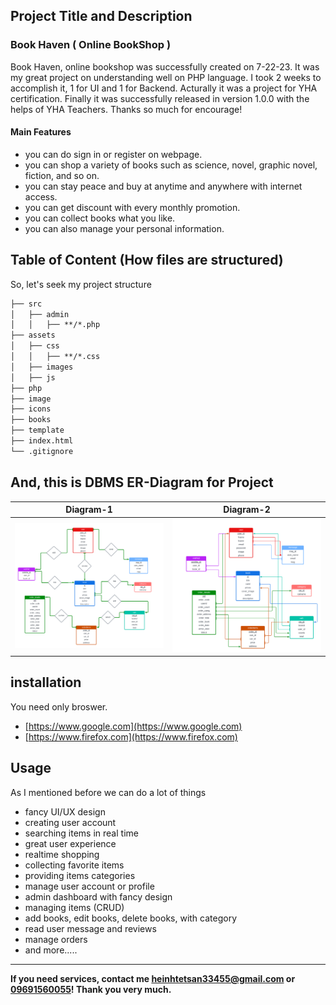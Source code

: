 ## Project Title and Description
### Book Haven ( Online BookShop )
Book Haven, online bookshop was successfully created on 7-22-23. It was my great project on understanding well on PHP language. I took 2 weeks to accomplish it, 1 for UI and 1 for Backend. Acturally it was a project for YHA certification. Finally it was successfully released in version 1.0.0 with the helps of YHA Teachers. Thanks so much for encourage!
#### **Main Features**
- you can do sign in or register on webpage.
- you can shop a variety of books such as science, novel, graphic novel, fiction, and so on.
- you can stay peace and buy at anytime and anywhere with internet access.
- you can get discount with every monthly promotion.
- you can collect books what you like.
- you can also manage your personal information.

## Table of Content (How files are structured)
So, let's seek my project structure
```markdown
├── src
│   ├── admin
│   │   ├── **/*.php
├── assets
│   ├── css
│   │   ├── **/*.css
│   ├── images
│   ├── js 
├── php
├── image
├── icons
├── books
├── template
├── index.html	
└── .gitignore
```
And, this is DBMS ER-Diagram for Project
---

|Diagram-1| Diagram-2|
|----|------|
|![image1](./img1.png)|![image2](./img2.png)|
## installation
You need only broswer. 
- [https://www.google.com](https://www.google.com)
- [https://www.firefox.com](https://www.firefox.com)

## Usage
As I mentioned before we can do a lot of things
- fancy UI/UX design
- creating user account
- searching items in real time
- great user experience
- realtime shopping
- collecting favorite items
- providing items categories
- manage user account or profile
- admin dashboard with fancy design
- managing items (CRUD)
- add books, edit books, delete books, with category
- read user message and reviews
- manage orders
- and more.....


*** 
**If you need services, contact me [heinhtetsan33455@gmail.com](heinhtetsan33455@gmail.com) or [09691560055](09691560055)! Thank you very much.**